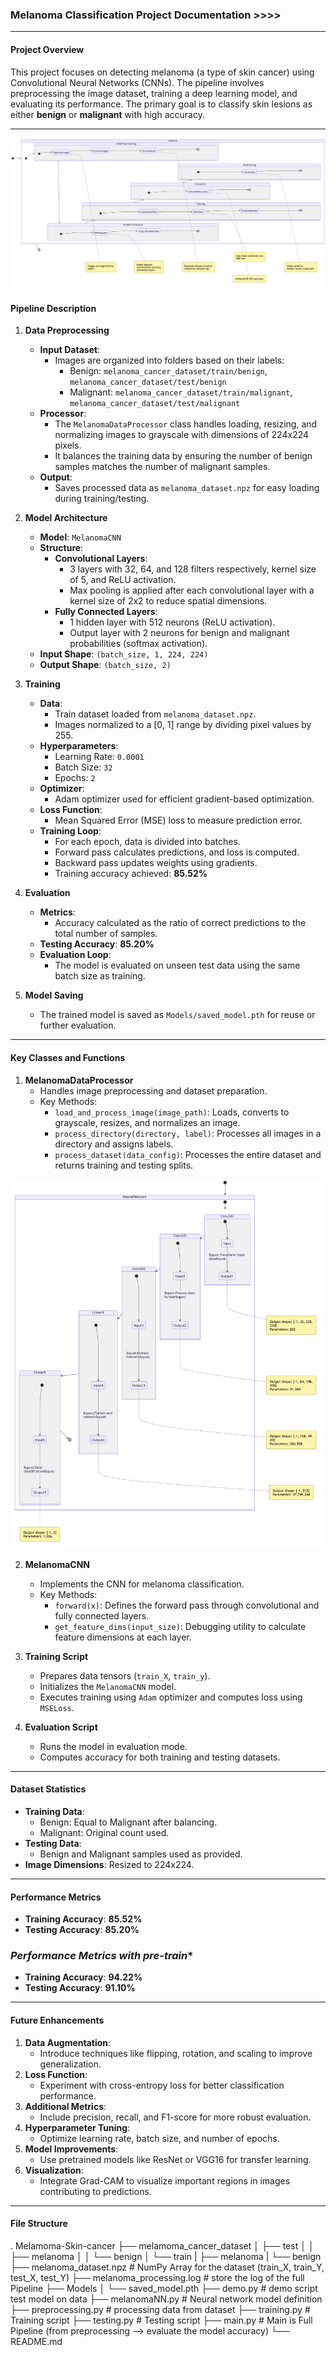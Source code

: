 ### Melanoma Classification Project Documentation >>>>

---

#### **Project Overview**
This project focuses on detecting melanoma (a type of skin cancer) using Convolutional Neural Networks (CNNs). The pipeline involves preprocessing the image dataset, training a deep learning model, and evaluating its performance. The primary goal is to classify skin lesions as either **benign** or **malignant** with high accuracy.

---

![Pipeline Architecture](diagram1.png)

#### **Pipeline Description**

1. **Data Preprocessing**
   - **Input Dataset**:
     - Images are organized into folders based on their labels:
       - Benign: `melanoma_cancer_dataset/train/benign`, `melanoma_cancer_dataset/test/benign`
       - Malignant: `melanoma_cancer_dataset/train/malignant`, `melanoma_cancer_dataset/test/malignant`
   - **Processor**:
     - The `MelanomaDataProcessor` class handles loading, resizing, and normalizing images to grayscale with dimensions of 224x224 pixels.
     - It balances the training data by ensuring the number of benign samples matches the number of malignant samples.
   - **Output**:
     - Saves processed data as `melanoma_dataset.npz` for easy loading during training/testing.

2. **Model Architecture**
   - **Model**: `MelanomaCNN`
   - **Structure**:
     - **Convolutional Layers**:
       - 3 layers with 32, 64, and 128 filters respectively, kernel size of 5, and ReLU activation.
       - Max pooling is applied after each convolutional layer with a kernel size of 2x2 to reduce spatial dimensions.
     - **Fully Connected Layers**:
       - 1 hidden layer with 512 neurons (ReLU activation).
       - Output layer with 2 neurons for benign and malignant probabilities (softmax activation).
   - **Input Shape**: `(batch_size, 1, 224, 224)`
   - **Output Shape**: `(batch_size, 2)`

3. **Training**
   - **Data**:
     - Train dataset loaded from `melanoma_dataset.npz`.
     - Images normalized to a [0, 1] range by dividing pixel values by 255.
   - **Hyperparameters**:
     - Learning Rate: `0.0001`
     - Batch Size: `32`
     - Epochs: `2`
   - **Optimizer**:
     - Adam optimizer used for efficient gradient-based optimization.
   - **Loss Function**:
     - Mean Squared Error (MSE) loss to measure prediction error.
   - **Training Loop**:
     - For each epoch, data is divided into batches.
     - Forward pass calculates predictions, and loss is computed.
     - Backward pass updates weights using gradients.
     - Training accuracy achieved: **85.52%**

4. **Evaluation**
   - **Metrics**:
     - Accuracy calculated as the ratio of correct predictions to the total number of samples.
   - **Testing Accuracy**: **85.20%**
   - **Evaluation Loop**:
     - The model is evaluated on unseen test data using the same batch size as training.

5. **Model Saving**
   - The trained model is saved as `Models/saved_model.pth` for reuse or further evaluation.

---

#### **Key Classes and Functions**

1. **MelanomaDataProcessor**
   - Handles image preprocessing and dataset preparation.
   - Key Methods:
     - `load_and_process_image(image_path)`: Loads, converts to grayscale, resizes, and normalizes an image.
     - `process_directory(directory, label)`: Processes all images in a directory and assigns labels.
     - `process_dataset(data_config)`: Processes the entire dataset and returns training and testing splits.

![MelanomaCNN](diagram.png)

2. **MelanomaCNN**
   - Implements the CNN for melanoma classification.
   - Key Methods:
     - `forward(x)`: Defines the forward pass through convolutional and fully connected layers.
     - `get_feature_dims(input_size)`: Debugging utility to calculate feature dimensions at each layer.

3. **Training Script**
   - Prepares data tensors (`train_X`, `train_y`).
   - Initializes the `MelanomaCNN` model.
   - Executes training using `Adam` optimizer and computes loss using `MSELoss`.

4. **Evaluation Script**
   - Runs the model in evaluation mode.
   - Computes accuracy for both training and testing datasets.

---

#### **Dataset Statistics**
- **Training Data**:
  - Benign: Equal to Malignant after balancing.
  - Malignant: Original count used.
- **Testing Data**:
  - Benign and Malignant samples used as provided.
- **Image Dimensions**: Resized to 224x224.

---

#### **Performance Metrics**
- **Training Accuracy**: **85.52%**
- **Testing Accuracy**: **85.20%**


### *Performance Metrics with pre-train**
- **Training Accuracy**: **94.22%**
- **Testing Accuracy**: **91.10%**
---

#### **Future Enhancements**
1. **Data Augmentation**:
   - Introduce techniques like flipping, rotation, and scaling to improve generalization.
2. **Loss Function**:
   - Experiment with cross-entropy loss for better classification performance.
3. **Additional Metrics**:
   - Include precision, recall, and F1-score for more robust evaluation.
4. **Hyperparameter Tuning**:
   - Optimize learning rate, batch size, and number of epochs.
5. **Model Improvements**:
   - Use pretrained models like ResNet or VGG16 for transfer learning.
6. **Visualization**:
   - Integrate Grad-CAM to visualize important regions in images contributing to predictions.

---

#### **File Structure**
.
Melamoma-Skin-cancer
├── melamoma_cancer_dataset
│   ├── test
│   │   ├── melanoma
│   │   └── benign
│   └── train
|       ├── melanoma
|       └── benign
├── melanoma_dataset.npz    # NumPy Array for the dataset (train_X, train_Y, test_X, test_Y)
├── melanoma_processing.log # store the log of the full Pipeline
├── Models
│   └── saved_model.pth
├── demo.py                  # demo script test model on data
├── melanomaNN.py            # Neural network model definition
├── preprocessing.py         # processing data from dataset
├── training.py              # Training script
├── testing.py               # Testing script
├── main.py                  # Main is Full Pipeline (from preprocessing --> evaluate the model accuracy)
└── README.md




